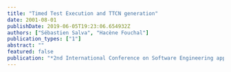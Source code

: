```yaml
---
title: "Timed Test Execution and TTCN generation"
date: 2001-08-01
publishDate: 2019-06-05T19:23:06.654932Z
authors: ["Sébastien Salva", "Hacène Fouchal"]
publication_types: ["1"]
abstract: ""
featured: false
publication: "*2nd International Conference on Software Engineering applied to Networking and Parallel/Distributed Computing (SNPD02)*"
---
```


